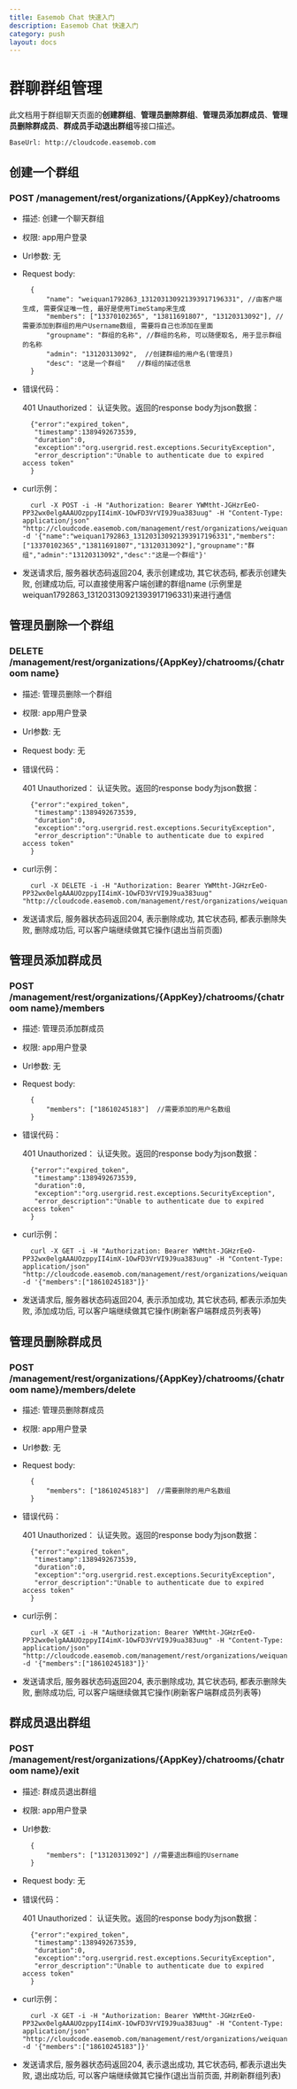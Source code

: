 ```yaml
---
title: Easemob Chat 快速入门
description: Easemob Chat 快速入门
category: push
layout: docs
---
```

# 群聊群组管理

此文档用于群组聊天页面的**创建群组**、**管理员删除群组**、**管理员添加群成员**、**管理员删除群成员**、**群成员手动退出群组**等接口描述。

	BaseUrl: http://cloudcode.easemob.com
	
## 创建一个群组

### POST /management/rest/organizations/{AppKey}/chatrooms

* 描述: 创建一个聊天群组
* 权限: app用户登录
* Url参数: 无
* Request body: 
  
        {
		    "name": "weiquan1792863_131203130921393917196331", //由客户端生成, 需要保证唯一性, 最好是使用TimeStamp来生成
		    "members": ["13370102365", "13811691807", "13120313092"], //需要添加到群组的用户Username数组, 需要将自己也添加在里面
		    "groupname": "群组的名称", //群组的名称, 可以随便取名, 用于显示群组的名称
		    "admin": "13120313092",  //创建群组的用户名(管理员)
		    "desc": "这是一个群组"   //群组的描述信息
		}

* 错误代码：
  
    401 Unauthorized： 认证失败。返回的response body为json数据：
    
        {"error":"expired_token",
         "timestamp":1389492673539,
         "duration":0,
         "exception":"org.usergrid.rest.exceptions.SecurityException",
         "error_description":"Unable to authenticate due to expired access token"
        }

* curl示例：

		curl -X POST -i -H "Authorization: Bearer YWMtht-JGHzrEeO-PP32wx0elgAAAUOzppyII4imX-1OwFD3VrVI9J9ua383uug" -H "Content-Type: application/json" "http://cloudcode.easemob.com/management/rest/organizations/weiquan1792863/chatrooms" -d '{"name":"weiquan1792863_131203130921393917196331","members":["13370102365","13811691807","13120313092"],"groupname":"群组","admin":"13120313092","desc":"这是一个群组"}'


* 发送请求后, 服务器状态码返回204, 表示创建成功, 其它状态码, 都表示创建失败, 创建成功后, 可以直接使用客户端创建的群组name (示例里是weiquan1792863_131203130921393917196331)来进行通信
	
## 管理员删除一个群组

### DELETE /management/rest/organizations/{AppKey}/chatrooms/{chatroom name}

* 描述: 管理员删除一个群组
* 权限: app用户登录
* Url参数: 无	
* Request body: 无
* 错误代码：
  
    401 Unauthorized： 认证失败。返回的response body为json数据：
    
        {"error":"expired_token",
         "timestamp":1389492673539,
         "duration":0,
         "exception":"org.usergrid.rest.exceptions.SecurityException",
         "error_description":"Unable to authenticate due to expired access token"
        }

* curl示例：

		curl -X DELETE -i -H "Authorization: Bearer YWMtht-JGHzrEeO-PP32wx0elgAAAUOzppyII4imX-1OwFD3VrVI9J9ua383uug" "http://cloudcode.easemob.com/management/rest/organizations/weiquan1792863/chatrooms/weiquan1792863_131203130921393917195431"

* 发送请求后, 服务器状态码返回204, 表示删除成功, 其它状态码, 都表示删除失败, 删除成功后, 可以客户端继续做其它操作(退出当前页面)

## 管理员添加群成员

### POST /management/rest/organizations/{AppKey}/chatrooms/{chatroom name}/members

* 描述: 管理员添加群成员
* 权限: app用户登录
* Url参数: 无	
* Request body: 

		{
		    "members": ["18610245183"]  //需要添加的用户名数组
		}
	
* 错误代码：
  
    401 Unauthorized： 认证失败。返回的response body为json数据：
    
        {"error":"expired_token",
         "timestamp":1389492673539,
         "duration":0,
         "exception":"org.usergrid.rest.exceptions.SecurityException",
         "error_description":"Unable to authenticate due to expired access token"
        }

* curl示例：

		curl -X GET -i -H "Authorization: Bearer YWMtht-JGHzrEeO-PP32wx0elgAAAUOzppyII4imX-1OwFD3VrVI9J9ua383uug" -H "Content-Type: application/json" "http://cloudcode.easemob.com/management/rest/organizations/weiquan1792863/chatrooms/weiquan1792863_131203130921393917196331/members" -d '{"members":["18610245183"]}'

* 发送请求后, 服务器状态码返回204, 表示添加成功, 其它状态码, 都表示添加失败, 添加成功后, 可以客户端继续做其它操作(刷新客户端群成员列表等)

## 管理员删除群成员

### POST /management/rest/organizations/{AppKey}/chatrooms/{chatroom name}/members/delete

* 描述: 管理员删除群成员
* 权限: app用户登录
* Url参数: 无
* Request body: 
  
		{
		    "members": ["18610245183"]  //需要删除的用户名数组
		}

* 错误代码：
  
    401 Unauthorized： 认证失败。返回的response body为json数据：
    
        {"error":"expired_token",
         "timestamp":1389492673539,
         "duration":0,
         "exception":"org.usergrid.rest.exceptions.SecurityException",
         "error_description":"Unable to authenticate due to expired access token"
        }

* curl示例：

		curl -X GET -i -H "Authorization: Bearer YWMtht-JGHzrEeO-PP32wx0elgAAAUOzppyII4imX-1OwFD3VrVI9J9ua383uug" -H "Content-Type: application/json" "http://cloudcode.easemob.com/management/rest/organizations/weiquan1792863/chatrooms/weiquan1792863_131203130921393917196331/members/delete" -d '{"members":["18610245183"]}'

* 发送请求后, 服务器状态码返回204, 表示删除成功, 其它状态码, 都表示删除失败, 删除成功后, 可以客户端继续做其它操作(刷新客户端群成员列表等)
	

## 群成员退出群组

### POST /management/rest/organizations/{AppKey}/chatrooms/{chatroom name}/exit

* 描述: 群成员退出群组
* 权限: app用户登录
* Url参数: 
		
		{
		    "members": ["13120313092"] //需要退出群组的Username
		}
		
* Request body: 无
* 错误代码：
  
    401 Unauthorized： 认证失败。返回的response body为json数据：
    
        {"error":"expired_token",
         "timestamp":1389492673539,
         "duration":0,
         "exception":"org.usergrid.rest.exceptions.SecurityException",
         "error_description":"Unable to authenticate due to expired access token"
        }

* curl示例：

		curl -X GET -i -H "Authorization: Bearer YWMtht-JGHzrEeO-PP32wx0elgAAAUOzppyII4imX-1OwFD3VrVI9J9ua383uug" -H "Content-Type: application/json" "http://cloudcode.easemob.com/management/rest/organizations/weiquan1792863/chatrooms/weiquan1792863_1861024508320131118163235/exit" -d '{"members":["18610245183"]}'

* 发送请求后, 服务器状态码返回204, 表示退出成功, 其它状态码, 都表示退出失败, 退出成功后, 可以客户端继续做其它操作(退出当前页面, 并刷新群组列表)

